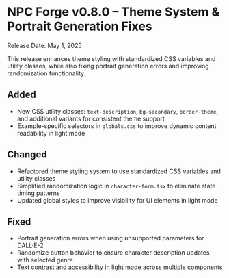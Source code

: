 # NPC Forge v0.8.0 – Theme System & Portrait Generation Fixes

Release Date: May 1, 2025

This release enhances theme styling with standardized CSS variables and utility classes, while also fixing portrait generation errors and improving randomization functionality.

## Added
- New CSS utility classes: `text-description`, `bg-secondary`, `border-theme`, and additional variants for consistent theme support
- Example-specific selectors in `globals.css` to improve dynamic content readability in light mode

## Changed
- Refactored theme styling system to use standardized CSS variables and utility classes
- Simplified randomization logic in `character-form.tsx` to eliminate state timing patterns
- Updated global styles to improve visibility for UI elements in light mode

## Fixed
- Portrait generation errors when using unsupported parameters for DALL·E-2
- Randomize button behavior to ensure character description updates with selected genre
- Text contrast and accessibility in light mode across multiple components